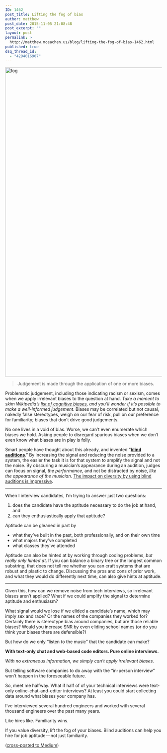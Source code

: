 ```yaml
---
ID: 1462
post_title: Lifting the fog of bias
author: matthew
post_date: 2015-11-05 21:08:48
post_excerpt: ""
layout: post
permalink: >
  http://matthew.mceachen.us/blog/lifting-the-fog-of-bias-1462.html
published: true
dsq_thread_id:
  - "4294016907"
---
```

<img src="/blog/wp-content/uploads/2015/11/fog.jpg" alt="fog" width="1925" height="995" class="aligncenter size-full wp-image-1474" />

<blockquote>Judgement is made through the application of one or more biases.</blockquote>
<section class=" section--body section--first">
<div class="section-content">
<div class="section-inner layoutSingleColumn">
<p id="1fd2" class="graf--p graf-after--pullquote">Problematic judgement, including those indicating racism or sexism, comes when we apply irrelevant biases to the question at hand. <em class="markup--em markup--p-em">Take a moment to skim Wikipedia’s </em><a class="markup--anchor markup--p-anchor" href="https://en.wikipedia.org/wiki/List_of_cognitive_biases" rel="nofollow" data-href="https://en.wikipedia.org/wiki/List_of_cognitive_biases"><em class="markup--em markup--p-em">list of cognitive biases</em></a><em class="markup--em markup--p-em">, and you’ll wonder if it’s possible to make a well-informed judgement</em>. Biases may be correlated but not causal, nakedly false stereotypes, weigh on our fear of risk, pull on our preference for familiarity; biases that don’t drive good judgements.</p>

<!--more-->

<p id="40bd" class="graf--p graf-after--p">No one lives in a void of bias. Worse, we can’t even enumerate which biases we hold. Asking people to disregard spurious biases when we don’t even know what biases are in play is folly.</p>
<p id="87f6" class="graf--p graf-after--p graf--last">Smart people have thought about this already, and invented “<a class="markup--anchor markup--p-anchor" href="https://en.wikipedia.org/wiki/Blind_audition" rel="nofollow" data-href="https://en.wikipedia.org/wiki/Blind_audition"><strong class="markup--strong markup--p-strong">blind auditions</strong></a>.” By increasing the signal and reducing the noise provided to a system, the easier the task it is for that system to amplify the signal and not the noise. By obscuring a musician’s appearance during an audition, judges can focus on signal, <em class="markup--em markup--p-em">the performance</em>, and not be distracted by noise, <em class="markup--em markup--p-em">like the appearance of the musician</em>. <a class="markup--anchor markup--p-anchor" href="http://www.princeton.edu/pr/pwb/01/0212/7b.shtml" rel="nofollow" data-href="http://www.princeton.edu/pr/pwb/01/0212/7b.shtml">The impact on diversity by using blind auditions is impressive</a>.</p>

</div>
</div>
</section><section class=" section--body">
<div class="section-divider layoutSingleColumn">

<hr class="section-divider" />

</div>
<div class="section-content">
<div class="section-inner layoutSingleColumn">
<p id="07f2" class="graf--p graf--first">When I interview candidates, I’m trying to answer just two questions:</p>

<ol class="postList">
	<li id="c11a" class="graf--li graf-after--p">does the candidate have the aptitude necessary to do the job at hand, and</li>
	<li id="ca1a" class="graf--li graf-after--li">can they enthusiastically apply that aptitude?</li>
</ol>
<p id="95b7" class="graf--p graf-after--li">Aptitude can be gleaned in part by</p>

<ul class="postList">
	<li id="8404" class="graf--li graf-after--p">what they’ve built in the past, both professionally, and on their own time</li>
	<li id="8375" class="graf--li graf-after--li">what majors they’ve completed</li>
	<li id="47a6" class="graf--li graf-after--li">what classes they’ve attended</li>
</ul>
<p id="6acc" class="graf--p graf-after--li graf--last">Aptitude can also be hinted at by working through coding problems, <em class="markup--em markup--p-em">but really only hinted at</em>. If you can balance a binary tree or the longest common substring, that does not tell me whether you can craft systems that are robust and plastic to change. Discussing the pros and cons of prior work, and what they would do differently next time, can also give hints at aptitude.</p>

</div>
</div>
</section><section class=" section--body section--last">
<div class="section-divider layoutSingleColumn">

<hr class="section-divider" />

</div>
<div class="section-content">
<div class="section-inner layoutSingleColumn">
<p id="b442" class="graf--p graf--first">Given this, how can we remove noise from tech interviews, so irrelevant biases aren’t applied? What if we could amplify the signal to determine aptitude and enthusiasm?</p>
<p id="74f6" class="graf--p graf-after--p">What signal would we lose if we elided a candidate’s name, which may imply sex and race? Or the names of the companies they worked for? Certainly there is stereotype bias around companies, but are those reliable biases? Would you increase SNR by even eliding school names (or do you think your biases there are defensible?)</p>
<p id="697b" class="graf--p graf-after--p">But how do we only “listen to the music” that the candidate can make?</p>
<p id="69ab" class="graf--p graf-after--p"><strong class="markup--strong markup--p-strong">With text-only chat and web-based code editors. Pure online interviews.</strong></p>
<p id="f7be" class="graf--p graf-after--p"><em class="markup--em markup--p-em">With no extraneous information, we simply can’t apply irrelevant biases.</em></p>
<p id="692b" class="graf--p graf-after--p">But telling software companies to do away with the “in-person interview” won’t happen in the foreseeable future.</p>
<p id="0f8d" class="graf--p graf-after--p">So, meet me halfway. What if half of of your technical interviews were text-only online-chat-and-editor interviews? At least you could start collecting data around what biases your company has.</p>
<p id="1318" class="graf--p graf-after--p">I’ve interviewed several hundred engineers and worked with several thousand engineers over the past many years.</p>
<p id="8229" class="graf--p graf-after--p">Like hires like. Familiarity wins.</p>
<p id="28de" class="graf--p graf-after--p graf--last">If you value diversity, lift the fog of your biases. Blind auditions can help you hire for job aptitude — not just familiarity.</p>

</div>
<p class="graf--p graf-after--p graf--last">(<a href="https://medium.com/@mrm/lifting-the-fog-of-bias-5130d3f68625">cross-posted to Medium</a>)</p>

</div>
</section>